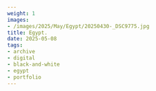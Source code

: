 ```yaml
---
weight: 1
images:
- /images/2025/May/Egypt/20250430-_DSC9775.jpg
title: Egypt.
date: 2025-05-08
tags:
- archive
- digital
- black-and-white
- egypt
- portfolio
---
```


